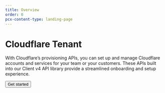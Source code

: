```yaml
---
title: Overview
order: 0
pcx-content-type: landing-page
---
```


# Cloudflare Tenant

With Cloudflare’s provisioning APIs, you can set up and manage Cloudflare accounts and services for your team or your customers. These APIs built into our Client v4 API library provide a streamlined onboarding and setup experience.

<ButtonGroup>
  <Button type="primary" href="/getting-started">Get started</Button>
</ButtonGroup>

